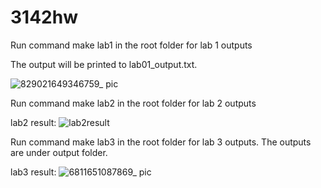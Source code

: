 # 3142hw

Run command make lab1 in the root folder for lab 1 outputs

The output will be printed to lab01_output.txt.

![829021649346759_ pic](https://user-images.githubusercontent.com/78801973/162245394-ecb6c867-0a31-4d93-a228-57f099da8ac6.jpg)

Run command make lab2 in the root folder for lab 2 outputs

lab2 result:
  ![lab2result](https://user-images.githubusercontent.com/78801973/159817040-df6d5164-7428-4dd3-92ea-1b1eabb37f6e.jpg)

Run command make lab3 in the root folder for lab 3 outputs. The outputs are under output folder.

lab3 result:
  ![6811651087869_ pic](https://user-images.githubusercontent.com/78801973/165605876-e2862d25-27cb-40c9-b42b-59afe673d3dc.jpg)
